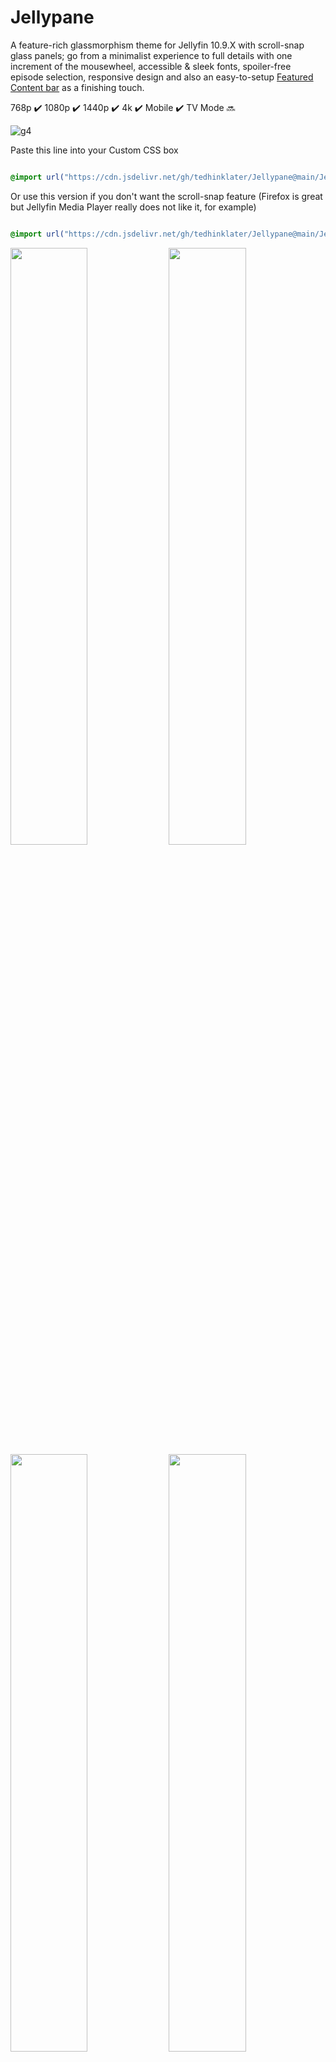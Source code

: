 # Jellypane

A feature-rich glassmorphism theme for Jellyfin 10.9.X with scroll-snap glass panels; go from a minimalist experience to full details with one increment of the mousewheel, accessible & sleek fonts, spoiler-free episode selection, responsive design and also an easy-to-setup [Featured Content bar](https://github.com/tedhinklater/finality?tab=readme-ov-file#featured-content-bar-by-bobhasnosoul-and-sethbacon) as a finishing touch.

768p :heavy_check_mark: 1080p :heavy_check_mark: 1440p :heavy_check_mark: 4k :heavy_check_mark: Mobile :heavy_check_mark: TV Mode :soon:

![g4](https://github.com/user-attachments/assets/fa677b51-c3f9-4c02-ac2c-9d2958cee8c4)

Paste this line into your Custom CSS box

```css

@import url("https://cdn.jsdelivr.net/gh/tedhinklater/Jellypane@main/Jellypane.css");

```

Or use this version if you don't want the scroll-snap feature (Firefox is great but Jellyfin Media Player really does not like it, for example)

```css

@import url("https://cdn.jsdelivr.net/gh/tedhinklater/Jellypane@main/Jellypane(NoSnap).css");

```

<img src="https://github.com/user-attachments/assets/aee07281-033f-45c0-b429-e9331f9f802e" width="49.5%" height="49.5%" /> <img src="https://github.com/user-attachments/assets/541e029e-c004-46b6-936c-02f08ca1c89d" width="49.5%" height="49.5%" />
<img src="https://github.com/user-attachments/assets/a4766a42-1507-408c-96c7-7547e7e987e5" width="49.5%" height="49.5%" /> <img src="https://github.com/user-attachments/assets/33a5e3ab-00ce-4793-bd08-2a6911f225a8" width="49.5%" height="49.5%" /> 
<img src="https://github.com/user-attachments/assets/ef609f5c-5ff5-43f6-b8aa-37c4ad45275b" width="49.5%" height="49.5%" /> <img src="https://github.com/user-attachments/assets/44b76cb9-e601-480c-bd78-2c2df3aa0aa3" width="49.5%" height="49.5%" />
<img src="https://github.com/user-attachments/assets/c13ddad0-b549-4fc5-9b2c-5de2265e07db" width="49.5%" height="49.5%" /> <img src="https://github.com/user-attachments/assets/c509227c-e040-4dc0-9d3d-6f73f2b84873" width="49.5%" height="49.5%" />
<img src="https://github.com/user-attachments/assets/4c346766-991d-40d6-b32e-fd792ec25ec4" width="49.5%" height="49.5%" /> <img src="https://github.com/user-attachments/assets/9764d9a5-9b99-4835-b395-b156dfd40bc5" width="49.5%" height="49.5%" />
